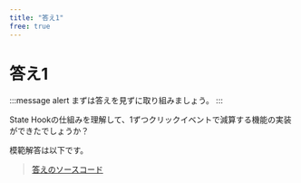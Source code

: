 ```yaml
---
title: "答え1"
free: true
---
```


# 答え1

:::message alert
まずは答えを見ずに取り組みましょう。
:::

State Hookの仕組みを理解して、1ずつクリックイベントで減算する機能の実装ができたでしょうか？

模範解答は以下です。

> [答えのソースコード](https://github.com/schabibi1/zenn-book-challenges/tree/main/state-hook-counter-app-answer)